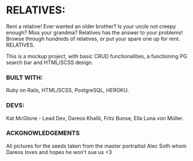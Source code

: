 # RELATIVES:
Rent a relative! Ever wanted an older brother? Is your uncle not creepy enough? Miss your grandma?
Relatives has the answer to your problems! Browse through hundreds of relatives, or put your spare one up for rent.
RELATIVES.

This is a mockup project, with basic CRUD functionalities, a functioning PG search bar and HTML/SCSS design.

### BUILT WITH:
Ruby on Rails,
HTML/SCSS,
PostgreSQL,
HEROKU.

### DEVS:
Kat McGlone - Lead Dev,
Dareos Khalili,
Fritz Bunse,
Ella Luna von Müller.

### ACKGNOWLEDGEMENTS
All pictures for the seeds taken from the master portraitist Alec Soth whom Dareos loves and hopes he won't sue us <3 
